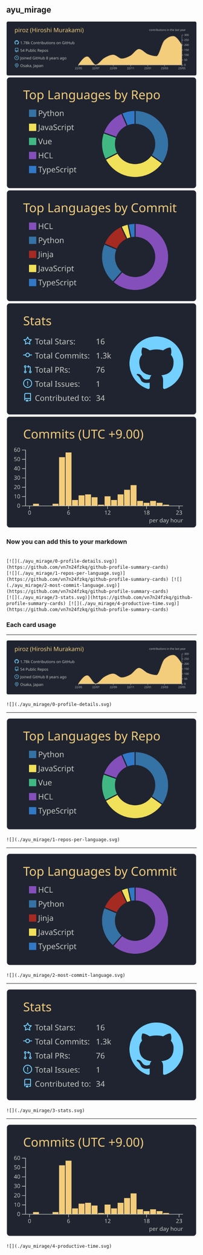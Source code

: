 ## ayu_mirage

[![](./0-profile-details.svg)](https://github.com/vn7n24fzkq/github-profile-summary-cards)
[![](./1-repos-per-language.svg)](https://github.com/vn7n24fzkq/github-profile-summary-cards) [![](./2-most-commit-language.svg)](https://github.com/vn7n24fzkq/github-profile-summary-cards)
[![](./3-stats.svg)](https://github.com/vn7n24fzkq/github-profile-summary-cards) [![](./4-productive-time.svg)](https://github.com/vn7n24fzkq/github-profile-summary-cards)
### Now you can add this to your markdown
```

[![](./ayu_mirage/0-profile-details.svg)](https://github.com/vn7n24fzkq/github-profile-summary-cards)
[![](./ayu_mirage/1-repos-per-language.svg)](https://github.com/vn7n24fzkq/github-profile-summary-cards) [![](./ayu_mirage/2-most-commit-language.svg)](https://github.com/vn7n24fzkq/github-profile-summary-cards)
[![](./ayu_mirage/3-stats.svg)](https://github.com/vn7n24fzkq/github-profile-summary-cards) [![](./ayu_mirage/4-productive-time.svg)](https://github.com/vn7n24fzkq/github-profile-summary-cards)

```

### Each card usage
---

![](./0-profile-details.svg)

```
![](./ayu_mirage/0-profile-details.svg)
```

    

---

![](./1-repos-per-language.svg)

```
![](./ayu_mirage/1-repos-per-language.svg)
```

    

---

![](./2-most-commit-language.svg)

```
![](./ayu_mirage/2-most-commit-language.svg)
```

    

---

![](./3-stats.svg)

```
![](./ayu_mirage/3-stats.svg)
```

    

---

![](./4-productive-time.svg)

```
![](./ayu_mirage/4-productive-time.svg)
```

    
